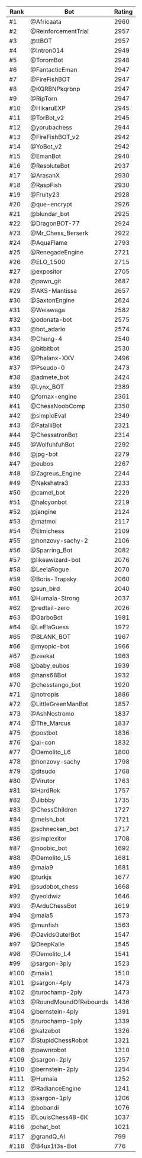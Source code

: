 Rank|Bot|Rating
---|---|---
#1|@Africaata|2960
#2|@ReinforcementTrial|2957
#3|@ttBOT|2957
#4|@Intron014|2949
#5|@ToromBot|2948
#6|@FantacticEman|2947
#7|@FireFishBOT|2947
#8|@KQRBNPkqrbnp|2947
#9|@RipTorn|2947
#10|@HikaruEXP|2945
#11|@TorBot_v2|2945
#12|@yorubachess|2944
#13|@FireFishBOT_v2|2942
#14|@YoBot_v2|2942
#15|@EmanBot|2940
#16|@ResoluteBot|2937
#17|@ArasanX|2930
#18|@RaspFish|2930
#19|@Fruity23|2928
#20|@que-encrypt|2926
#21|@blundar_bot|2925
#22|@DragonBOT-77|2924
#23|@Mr_Chess_Berserk|2922
#24|@AquaFlame|2793
#25|@RenegadeEngine|2721
#26|@ELO_1500|2715
#27|@expositor|2705
#28|@pawn_git|2687
#29|@AKS-Mantissa|2657
#30|@SaxtonEngine|2624
#31|@Weiawaga|2582
#32|@odonata-bot|2575
#33|@bot_adario|2574
#34|@Cheng-4|2540
#35|@bitbitbot|2530
#36|@Phalanx-XXV|2496
#37|@Pseudo-0|2473
#38|@admete_bot|2424
#39|@Lynx_BOT|2389
#40|@fornax-engine|2361
#41|@ChessNoobComp|2350
#42|@simpleEval|2349
#43|@FataliiBot|2321
#44|@ChessatronBot|2314
#45|@WolfuhfuhBot|2292
#46|@jpg-bot|2279
#47|@eubos|2267
#48|@Zagreus_Engine|2244
#49|@Nakshatra3|2233
#50|@camel_bot|2229
#51|@halcyonbot|2219
#52|@jangine|2124
#53|@matmoi|2117
#54|@Elmichess|2109
#55|@honzovy-sachy-2|2106
#56|@Sparring_Bot|2082
#57|@likeawizard-bot|2076
#58|@LeelaRogue|2070
#59|@Boris-Trapsky|2060
#60|@sun_bird|2040
#61|@Humaia-Strong|2037
#62|@redtail-zero|2026
#63|@GarboBot|1981
#64|@LeElaGuess|1972
#65|@BLANK_BOT|1967
#66|@myopic-bot|1966
#67|@zeekat|1963
#68|@baby_eubos|1939
#69|@hans68Bot|1932
#70|@chesstango_bot|1920
#71|@notropis|1886
#72|@LittleGreenManBot|1857
#73|@AshNostromo|1837
#74|@The_Marcus|1837
#75|@postbot|1836
#76|@ai-con|1832
#77|@Demolito_L6|1800
#78|@honzovy-sachy|1798
#79|@dtsudo|1768
#80|@Virutor|1763
#81|@HardRok|1757
#82|@Jibbby|1735
#83|@ChessChildren|1727
#84|@melsh_bot|1721
#85|@schnecken_bot|1717
#86|@simplexitor|1708
#87|@noobic_bot|1692
#88|@Demolito_L5|1681
#89|@maia9|1681
#90|@turkjs|1677
#91|@sudobot_chess|1668
#92|@yeoldwiz|1646
#93|@ArduChessBot|1619
#94|@maia5|1573
#95|@munfish|1563
#96|@DavidsGuterBot|1547
#97|@DeepKalle|1545
#98|@Demolito_L4|1541
#99|@sargon-3ply|1523
#100|@maia1|1510
#101|@sargon-4ply|1473
#102|@turochamp-2ply|1473
#103|@RoundMoundOfRebounds|1436
#104|@bernstein-4ply|1391
#105|@turochamp-1ply|1339
#106|@katzebot|1326
#107|@StupidChessRobot|1321
#108|@pawnrobot|1310
#109|@sargon-2ply|1257
#110|@bernstein-2ply|1254
#111|@Humaia|1252
#112|@RadianceEngine|1241
#113|@sargon-1ply|1206
#114|@bobandi|1076
#115|@LouisChess48-6K|1037
#116|@chat_bot|1021
#117|@grandQ_AI|799
#118|@B4ux1t3s-Bot|776
